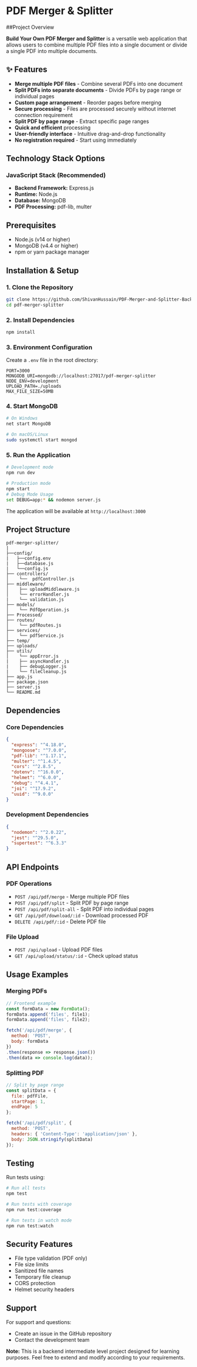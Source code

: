 # PDF Merger & Splitter

##Project Overview

**Build Your Own PDF Merger and Splitter** is a versatile web application that allows users to combine multiple PDF files into a single document or divide a single PDF into multiple documents.
## ✨ Features

- **Merge multiple PDF files** - Combine several PDFs into one document
- **Split PDFs into separate documents** - Divide PDFs by page range or individual pages
- **Custom page arrangement** - Reorder pages before merging
- **Secure processing** - Files are processed securely without internet connection requirement
- **Split PDF by page range** - Extract specific page ranges
- **Quick and efficient** processing
- **User-friendly interface** - Intuitive drag-and-drop functionality
- **No registration required** - Start using immediately

## Technology Stack Options

### JavaScript Stack (Recommended)

- **Backend Framework:** Express.js
- **Runtime:** Node.js
- **Database:** MongoDB
- **PDF Processing:** pdf-lib, multer


## Prerequisites

- Node.js (v14 or higher)
- MongoDB (v4.4 or higher)
- npm or yarn package manager

## Installation & Setup

### 1. Clone the Repository
```bash
git clone https://github.com/ShivanHussain/PDF-Merger-and-Splitter-Backend
cd pdf-merger-splitter
```

### 2. Install Dependencies
```bash
npm install
```

### 3. Environment Configuration
Create a `.env` file in the root directory:
```env
PORT=3000
MONGODB_URI=mongodb://localhost:27017/pdf-merger-splitter
NODE_ENV=development
UPLOAD_PATH=./uploads
MAX_FILE_SIZE=50MB
```

### 4. Start MongoDB
```bash
# On Windows
net start MongoDB

# On macOS/Linux
sudo systemctl start mongod
```

### 5. Run the Application
```bash
# Development mode
npm run dev

# Production mode
npm start
# Debug Mode Usage
set DEBUG=app:* && nodemon server.js
```

The application will be available at `http://localhost:3000`

## Project Structure

```
pdf-merger-splitter/
|
├──config/
|   ├──config.env
|   ├──database.js
|   └──config.js
├── controllers/
│    └──  pdfController.js
├── middleware/
│    ├── uploadMiddleware.js
│    └── errorHandler.js
|    └── validation.js
├── models/
│    └── PdfOperation.js
├── Processed/
├── routes/
│    └── pdfRoutes.js  
├── services/
│    └── pdfService.js
├── temp/
├── uploads/
├── utils/
│    └── appError.js
|    ├── asyncHandler.js
|    ├── debugLogger.js
|    └── fileCleanup.js
├── app.js
├── package.json
├── server.js
└── README.md
```

## Dependencies

### Core Dependencies
```json
{
  "express": "^4.18.0",
  "mongoose": "^7.0.0",
  "pdf-lib": "^1.17.1",
  "multer": "^1.4.5",
  "cors": "^2.8.5",
  "dotenv": "^16.0.0",
  "helmet": "^6.0.0",
  "debug": "^4.4.1",
  "joi": "^17.9.2",
  "uuid": "^9.0.0"
}
```

### Development Dependencies
```json
{
  "nodemon": "^2.0.22",
  "jest": "^29.5.0",
  "supertest": "^6.3.3"
}
```

## API Endpoints

### PDF Operations
- `POST /api/pdf/merge` - Merge multiple PDF files
- `POST /api/pdf/split` - Split PDF by page range
- `POST /api/pdf/split-all` - Split PDF into individual pages
- `GET /api/pdf/download/:id` - Download processed PDF
- `DELETE /api/pdf/:id` - Delete PDF file

### File Upload
- `POST /api/upload` - Upload PDF files
- `GET /api/upload/status/:id` - Check upload status

## Usage Examples

### Merging PDFs
```javascript
// Frontend example
const formData = new FormData();
formData.append('files', file1);
formData.append('files', file2);

fetch('/api/pdf/merge', {
  method: 'POST',
  body: formData
})
.then(response => response.json())
.then(data => console.log(data));
```

### Splitting PDF
```javascript
// Split by page range
const splitData = {
  file: pdfFile,
  startPage: 1,
  endPage: 5
};

fetch('/api/pdf/split', {
  method: 'POST',
  headers: { 'Content-Type': 'application/json' },
  body: JSON.stringify(splitData)
});
```

## Testing

Run tests using:
```bash
# Run all tests
npm test

# Run tests with coverage
npm run test:coverage

# Run tests in watch mode
npm run test:watch
```

## Security Features

- File type validation (PDF only)
- File size limits
- Sanitized file names
- Temporary file cleanup
- CORS protection
- Helmet security headers


## Support

For support and questions:
- Create an issue in the GitHub repository
- Contact the development team


**Note:** This is a backend intermediate level project designed for learning purposes. Feel free to extend and modify according to your requirements.

